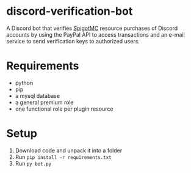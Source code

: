# discord-verification-bot
A Discord bot that verifies [SpigotMC](https://www.spigotmc.org/) resource purchases of Discord accounts by using the PayPal API
to access transactions and an e-mail service to send verification keys to authorized users.  

# Requirements
* python
* pip
* a mysql database
* a general premium role
* one functional role per plugin resource

# Setup
1. Download code and unpack it into a folder
2. Run `pip install -r requirements.txt`
3. Run `py bot.py`